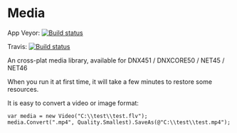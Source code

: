# Media

App Veyor: [![Build status](https://ci.appveyor.com/api/projects/status/lthpo7x04l4b9dgt/branch/master?svg=true)](https://ci.appveyor.com/project/Kagamine/media/branch/master)

Travis: [![Build status](https://travis-ci.org/CodeComb/Media.svg)](https://travis-ci.org/CodeComb/Media)

An cross-plat media library, available for DNX451 / DNXCORE50 / NET45 / NET46

When you run it at first time, it will take a few minutes to restore some resources.

It is easy to convert a video or image format:

```
var media = new Video("C:\\test\\test.flv");
media.Convert(".mp4", Quality.Smallest).SaveAs(@"C:\\test\\test.mp4");
```